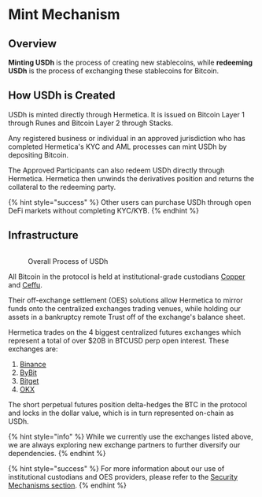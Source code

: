 # Mint Mechanism

## Overview

**Minting USDh** is the process of creating new stablecoins, while **redeeming USDh** is the process of exchanging these stablecoins for Bitcoin.

## How USDh is Created

USDh is minted directly through Hermetica. It is issued on Bitcoin Layer 1 through Runes and Bitcoin Layer 2 through Stacks.

Any registered business or individual in an approved jurisdiction who has completed Hermetica's KYC and AML processes can mint USDh by depositing Bitcoin.

The Approved Participants can also redeem USDh directly through Hermetica. Hermetica then unwinds the derivatives position and returns the collateral to the redeeming party.

{% hint style="success" %}
Other users can purchase USDh through open DeFi markets without completing KYC/KYB.
{% endhint %}

## Infrastructure

<figure><img src="https://2201013687-files.gitbook.io/~/files/v0/b/gitbook-x-prod.appspot.com/o/spaces%2Fxp26OjT5H1o55M1QMDI4%2Fuploads%2F6QDqb1tA1zcNIAOdKDXG%2FOverall%20Process%20of%20USDh.PNG?alt=media&#x26;token=2599dddb-f861-49cf-aa02-587413b39989" alt=""><figcaption><p>Overall Process of USDh</p></figcaption></figure>

All Bitcoin in the protocol is held at institutional-grade custodians [Copper](https://copper.co/) and [Ceffu](https://www.ceffu.com/).

Their off-exchange settlement (OES) solutions allow Hermetica to mirror funds onto the centralized exchanges trading venues, while holding our assets in a bankruptcy remote Trust off of the exchange's balance sheet.

Hermetica trades on the 4 biggest centralized futures exchanges which represent a total of over $20B in BTCUSD perp open interest. These exchanges are:

1. [Binance](https://www.binance.com)
2. [ByBit](https://www.bybit.com)
3. [Bitget](https://www.bitget.com/)
4. [OKX](https://www.okx.com)

The short perpetual futures position delta-hedges the BTC in the protocol and locks in the dollar value, which is in turn represented on-chain as USDh.

{% hint style="info" %}
While we currently use the exchanges listed above, we are always exploring new exchange partners to further diversify our dependencies.
{% endhint %}

{% hint style="success" %}
For more information about our use of institutional custodians and OES providers, please refer to the [Security Mechanisms section](https://docs.hermetica.fi/usdh/how-it-works/security-mechanisms).
{% endhint %}
